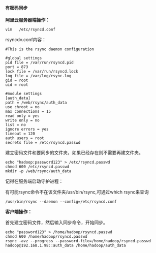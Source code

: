 #### **有密码同步**

**阿里云服务器端操作：**

```
vim   /etc/rsyncd.conf
```

rsyncdv.conf内容：

```
#This is the rsync daemon configuration 

#global settings 
pid file = /var/run/rsyncd.pid
port = 873
lock file = /var/run/rsyncd.lock
log file = /var/log/rsync.log
gid = root
uid = root

#module settings 
[auth_data]
path = /web/rsync/auth_data
use chroot = no
max connections = 15
read only = yes
write only = no
list = no
ignore errors = yes
timeout = 120
auth users = root
secrets file = /etc/rsyncd.passwd
```

建立密码文件和要同步的文件夹，如果已经存在则不需要再建文件夹。

```
echo "hadoop:password123" > /etc/rsyncd.passwd
chmod 600 /etc/rsyncd.passwd
mkdir -p /web/rsync/auth_data
```

记得在服务端启动守护进程：

有可能rsync命令不在该文件夹/usr/bin/rsync,可通过which rsync来查询

```
/usr/bin/rsync --daemon --config=/etc/rsyncd.conf
```

**客户端操作：**

首先建立密码文件，然后输入同步命令，开始同步。

```
echo "password123" > /home/hadoop/rsyncd.passwd
chmod 600 /home/hadoop/rsyncd.passwd
rsync -avz --progress --password-file=/home/hadoop/rsyncd.passwd hadoop@192.168.1.98::auth_data /home/hadoop/auth_data
```



